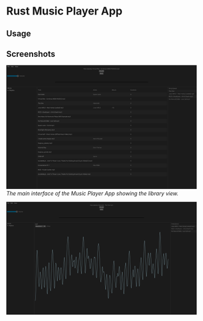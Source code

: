 # Rust Music Player App

## Usage

## Screenshots

![Music Player App - Main Interface](./assets/main_interface.png)
_The main interface of the Music Player App showing the library view._

![Music Player App - Playing Now](./assets/wave.png)
